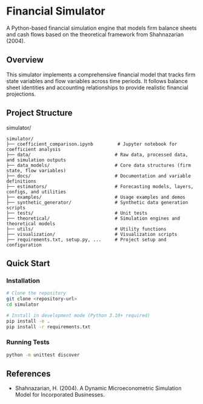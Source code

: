 # Financial Simulator

A Python-based financial simulation engine that models firm balance sheets and cash flows based on the theoretical framework from Shahnazarian (2004).

## Overview

This simulator implements a comprehensive financial model that tracks firm state variables and flow variables across time periods. It follows balance sheet identities and accounting relationships to provide realistic financial projections.

## Project Structure

simulator/
```
simulator/
├── coefficient_comparison.ipynb         # Jupyter notebook for coefficient analysis
├── data/                               # Raw data, processed data, and simulation outputs
├── data_models/                        # Core data structures (firm state, flow variables)
├── docs/                               # Documentation and variable definitions
├── estimators/                         # Forecasting models, layers, configs, and utilities
├── examples/                           # Usage examples and demos
├── synthetic_generator/                # Synthetic data generation scripts
├── tests/                              # Unit tests
├── theoretical/                        # Simulation engines and theoretical models
├── utils/                              # Utility functions
├── visualization/                      # Visualization scripts
├── requirements.txt, setup.py, ...     # Project setup and configuration
```

## Quick Start

### Installation

```bash
# Clone the repository
git clone <repository-url>
cd simulator

# Install in development mode (Python 3.10+ required)
pip install -e .
pip install -r requirements.txt
```

### Running Tests

```bash
python -m unittest discover 
```


## References

- Shahnazarian, H. (2004). A Dynamic Microeconometric Simulation Model for Incorporated Businesses.

